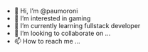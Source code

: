 - 👋 Hi, I’m @paumoroni
- 👀 I’m interested in gaming   
- 🌱 I’m currently learning fullstack developer
- 💞️ I’m looking to collaborate on ...
- 📫 How to reach me ...

<!---
paumoroni/paumoroni is a ✨ special ✨ repository because its `README.md` (this file) appears on your GitHub profile.
You can click the Preview link to take a look at your changes.
--->
